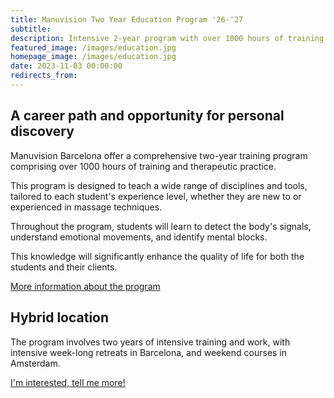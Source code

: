 ```yaml
---
title: Manuvision Two Year Education Program '26-'27
subtitle: 
description: Intensive 2-year program with over 1000 hours of training and therapeutic practice, spread between Barcelona and Amsterdam
featured_image: /images/education.jpg
homepage_image: /images/education.jpg
date: 2023-11-03 00:00:00
redirects_from:
---
```


## A career path and opportunity for personal discovery

Manuvision Barcelona offer a comprehensive two-year training program comprising over 1000 hours of training and therapeutic practice.

This program is designed to teach a wide range of disciplines and tools, tailored to each student's experience level, whether they are new to or experienced in massage techniques.

Throughout the program, students will learn to detect the body's signals, understand emotional movements, and identify mental blocks.

This knowledge will significantly enhance the quality of life for both the students and their clients.

[More information about the program](https://manuvision.es/language/en/academics/)

## Hybrid location

The program involves two years of intensive training and work, with intensive week-long retreats in Barcelona, and weekend courses in Amsterdam.

<a href="/contact" class="button button--large">I'm interested, tell me more!</a>